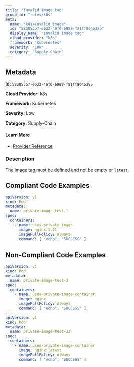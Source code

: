 ```yaml
---
title: "Invalid image tag"
group_id: "rules/k8s"
meta:
  name: "k8s/invalid_image"
  id: "583053b7-e632-46f0-b989-f81ff8045385"
  display_name: "Invalid image tag"
  cloud_provider: "k8s"
  framework: "Kubernetes"
  severity: "LOW"
  category: "Supply-Chain"
---
```

## Metadata

**Id:** `583053b7-e632-46f0-b989-f81ff8045385`

**Cloud Provider:** k8s

**Framework:** Kubernetes

**Severity:** Low

**Category:** Supply-Chain

#### Learn More

 - [Provider Reference](https://kubernetes.io/docs/concepts/containers/images/#updating-images)

### Description

 The image tag must be defined and not be empty or `latest`.


## Compliant Code Examples
```yaml
apiVersion: v1
kind: Pod
metadata:
  name: private-image-test-1
spec:
  containers:
    - name: uses-private-image
      image: nginx:1.21
      imagePullPolicy: Always
      command: [ "echo", "SUCCESS" ]

```
## Non-Compliant Code Examples
```yaml
apiVersion: v1
kind: Pod
metadata:
  name: private-image-test-3
spec:
  containers:
    - name: uses-private-image-container
      image: nginx
      imagePullPolicy: Always
      command: [ "echo", "SUCCESS" ]
---
apiVersion: v1
kind: Pod
metadata:
  name: private-image-test-33
spec:
  containers:
    - name: uses-private-image-container
      image: nginx:latest
      imagePullPolicy: Always
      command: [ "echo", "SUCCESS" ]

```